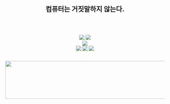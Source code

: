 <div align="center">
  <h2><br><br>컴퓨터는 거짓말하지 않는다.<br><br><br></h2>

  <div>
    <img src="https://img.shields.io/badge/Spring-6DB33F?style=for-the-badge&logo=Spring&logoColor=white"/>
    <img src="https://img.shields.io/badge/Django-092E20?style=for-the-badge&logo=django&logoColor=white"/><br>
    <img src="https://img.shields.io/badge/amazonaws-232F3E?style=for-the-badge&logo=amazonaws&logoColor=white"/><br>
    <img src="https://img.shields.io/badge/github%20actions-%232671E5.svg?style=for-the-badge&logo=githubactions&logoColor=white"/>
    <img src="https://img.shields.io/badge/docker-%230db7ed.svg?style=for-the-badge&logo=docker&logoColor=white"/>
    <img src="https://img.shields.io/badge/nginx-%23009639.svg?style=for-the-badge&logo=nginx&logoColor=white"/>
  </div>
  <h2/>

  <h2>
    <a href="https://github.com/devxb/gitanimals">
      <img src="https://render.gitanimals.org/lines/jeongheumchoi?pet-id=1" width="1000" height="120"/>
    </a>
  </h2>

</div>